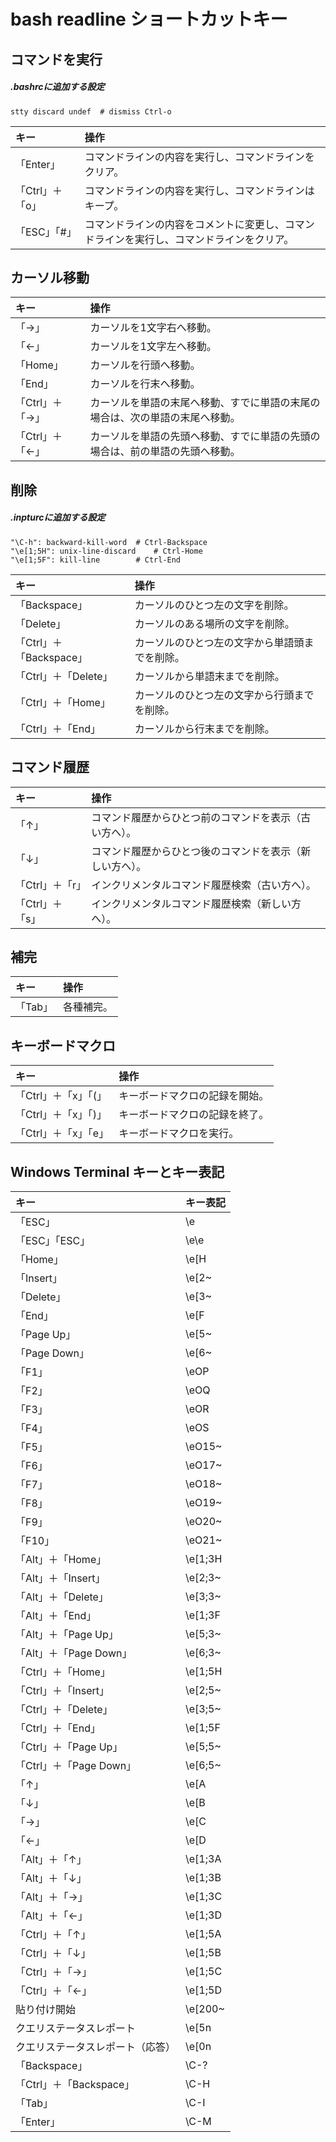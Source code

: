 # bash readline ショートカットキー

## コマンドを実行

##### .bashrcに追加する設定

	stty discard undef	# dismiss Ctrl-o

|キー|操作|
|:---|:---|
|「Enter」|コマンドラインの内容を実行し、コマンドラインをクリア。|
|「Ctrl」＋「o」|コマンドラインの内容を実行し、コマンドラインはキープ。|
|「ESC」「#」|コマンドラインの内容をコメントに変更し、コマンドラインを実行し、コマンドラインをクリア。|

## カーソル移動

|キー|操作|
|:---|:---|
|「→」|カーソルを1文字右へ移動。|
|「←」|カーソルを1文字左へ移動。|
|「Home」|カーソルを行頭へ移動。|
|「End」|カーソルを行末へ移動。|
|「Ctrl」＋「→」|カーソルを単語の末尾へ移動、すでに単語の末尾の場合は、次の単語の末尾へ移動。|
|「Ctrl」＋「←」|カーソルを単語の先頭へ移動、すでに単語の先頭の場合は、前の単語の先頭へ移動。|

## 削除

##### .inpturcに追加する設定

	"\C-h": backward-kill-word	# Ctrl-Backspace
	"\e[1;5H": unix-line-discard	# Ctrl-Home
	"\e[1;5F": kill-line		# Ctrl-End

|キー|操作|
|:---|:---|
|「Backspace」|カーソルのひとつ左の文字を削除。|
|「Delete」|カーソルのある場所の文字を削除。|
|「Ctrl」＋「Backspace」|カーソルのひとつ左の文字から単語頭までを削除。|
|「Ctrl」＋「Delete」|カーソルから単語末までを削除。|
|「Ctrl」＋「Home」|カーソルのひとつ左の文字から行頭までを削除。|
|「Ctrl」＋「End」|カーソルから行末までを削除。|

## コマンド履歴

|キー|操作|
|:---|:---|
|「↑」|コマンド履歴からひとつ前のコマンドを表示（古い方へ）。|
|「↓」|コマンド履歴からひとつ後のコマンドを表示（新しい方へ）。|
|「Ctrl」＋「r」|インクリメンタルコマンド履歴検索（古い方へ）。|
|「Ctrl」＋「s」|インクリメンタルコマンド履歴検索（新しい方へ）。|

## 補完

|キー|操作|
|:---|:---|
|「Tab」|各種補完。|

## キーボードマクロ

|キー|操作|
|:---|:---|
|「Ctrl」＋「x」「(」|キーボードマクロの記録を開始。|
|「Ctrl」＋「x」「)」|キーボードマクロの記録を終了。|
|「Ctrl」＋「x」「e」|キーボードマクロを実行。|

## Windows Terminal キーとキー表記

|キー|キー表記|
|:---|:---|
|「ESC」|\e|
|「ESC」「ESC」|\e\e|
|「Home」|\e[H|
|「Insert」|\e[2~|
|「Delete」|\e[3~|
|「End」|\e[F|
|「Page Up」|\e[5~|
|「Page Down」|\e[6~|
|「F1」|\eOP|
|「F2」|\eOQ|
|「F3」|\eOR|
|「F4」|\eOS|
|「F5」|\eO15~|
|「F6」|\eO17~|
|「F7」|\eO18~|
|「F8」|\eO19~|
|「F9」|\eO20~|
|「F10」|\eO21~|
|「Alt」＋「Home」|\e[1;3H|
|「Alt」＋「Insert」|\e[2;3~|
|「Alt」＋「Delete」|\e[3;3~|
|「Alt」＋「End」|\e[1;3F|
|「Alt」＋「Page Up」|\e[5;3~|
|「Alt」＋「Page Down」|\e[6;3~|
|「Ctrl」＋「Home」|\e[1;5H|
|「Ctrl」＋「Insert」|\e[2;5~|
|「Ctrl」＋「Delete」|\e[3;5~|
|「Ctrl」＋「End」|\e[1;5F|
|「Ctrl」＋「Page Up」|\e[5;5~|
|「Ctrl」＋「Page Down」|\e[6;5~|
|「↑」|\e[A|
|「↓」|\e[B|
|「→」|\e[C|
|「←」|\e[D|
|「Alt」＋「↑」|\e[1;3A|
|「Alt」＋「↓」|\e[1;3B|
|「Alt」＋「→」|\e[1;3C|
|「Alt」＋「←」|\e[1;3D|
|「Ctrl」＋「↑」|\e[1;5A|
|「Ctrl」＋「↓」|\e[1;5B|
|「Ctrl」＋「→」|\e[1;5C|
|「Ctrl」＋「←」|\e[1;5D|
|貼り付け開始|\e[200~|
|クエリステータスレポート|\e[5n|
|クエリステータスレポート（応答）|\e[0n|
|「Backspace」|\C-?|
|「Ctrl」＋「Backspace」|\C-H|
|「Tab」|\C-I|
|「Enter」|\C-M|
